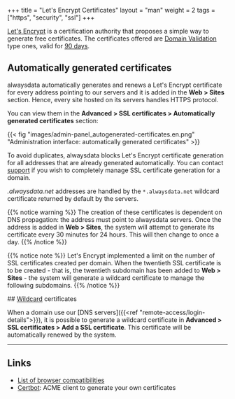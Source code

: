 +++
title = "Let's Encrypt Certificates"
layout = "man"
weight = 2
tags = ["https", "security", "ssl"]
+++

[Let's Encrypt](https://letsencrypt.org) is a certification authority that proposes a simple way to generate free certificates. The certificates offered are [Domain Validation](https://en.wikipedia.org/wiki/Domain-validated_certificate) type ones, valid for [90 days](https://letsencrypt.org/2015/11/09/why-90-days.html).

## Automatically generated certificates

alwaysdata automatically generates and renews a Let's Encrypt certificate for every address pointing to our servers and it is added in the **Web > Sites** section. Hence, every site hosted on its servers handles HTTPS protocol.

You can view them in the **Advanced > SSL certificates > Automatically generated certificates** section:

{{< fig "images/admin-panel_autogenerated-certificates.en.png" "Administration interface: automatically generated certificates" >}}

To avoid duplicates, alwaysdata blocks Let's Encrypt certificate generation for all addresses that are already generated automatically. You can contact [support](https://admin.alwaysdata.com/support/add) if you wish to completely manage SSL certificate generation for a domain.

*.alwaysdata.net* addresses are handled by the `*.alwaysdata.net` wildcard certificate returned by default by the servers.

{{% notice warning %}}
The creation of these certificates is dependent on DNS propagation: the address must point to alwaysdata servers. Once the address is added in **Web > Sites**, the system will attempt to generate its certificate every 30 minutes for 24 hours. This will then change to once a day.
{{% /notice %}}

{{% notice note %}}
Let's Encrypt implemented a limit on the number of SSL certificates created per domain. When the twentieth SSL certificate is to be created - that is, the twentieth subdomain has been added to **Web > Sites** - the system will generate a wildcard certificate to manage the following subdomains.
{{% /notice %}}

## [Wildcard](https://en.wikipedia.org/wiki/Wildcard_certificate) certificates

When a domain use our [DNS servers]({{<ref "remote-access/login-details">}}), it is possible to generate a wildcard certificate in **Advanced > SSL certificates > Add a SSL certificate**. This certificate will be automatically renewed by the system.

---
## Links
  
- [List of browser compatibilities](https://letsencrypt.org/docs/certificate-compatibility/)
- [Certbot](https://certbot.eff.org/): ACME client to generate your own certificates
